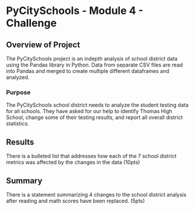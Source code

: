 # PyCitySchools - Module 4 - Challenge

## Overview of Project

The PyCitySchools project is an indepth analysis of school district data using the Pandas library in Python. Data from separate CSV files are read into Pandas and merged to create multiple different dataframes and analyzed.

### Purpose

The PyCitySchools school district needs to analyze the student testing data for all schools. They have asked for our help to identify Thomas High School, change some of their testing results, and report all overall district statistics.  

## Results

There is a bulleted list that addresses how each of the 7 school district metrics was affected by the changes in the data (10pts)

## Summary

There is a statement summarizing 4 changes to the school district analysis after reading and math scores have been replaced. (5pts)